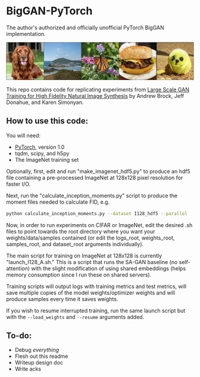# BigGAN-PyTorch
The author's authorized and officially unofficial PyTorch BigGAN implementation.

![Dogball? Dogball!](header_image.jpg?raw=true "Header")


This repo contains code for replicating experiments from [Large Scale GAN Training for High Fidelity Natural Image Synthesis](https://arxiv.org/abs/1809.11096) by Andrew Brock, Jeff Donahue, and Karen Simonyan.


## How to use this code:
You will need:

- [PyTorch](https://pytorch.org/), version 1.0
- tqdm, scipy, and h5py
- The ImageNet training set


Optionally, first, edit and run "make_imagenet_hdf5.py" to produce an hdf5 file containing a pre-processed ImageNet at 128x128 pixel resolution for faster I/O.

Next, run the "calculate_inception_moments.py" script to produce the moment files needed to calculate FID, e.g.

```sh
python calculate_inception_moments.py --dataset I128_hdf5 --parallel
```

Now, in order to run experiments on CIFAR or ImageNet, edit the desired .sh files to point towards the root directory where you want your weights/data/samples contained (or edit the logs_root, weights_root, samples_root, and dataset_root arguments individually).

The main script for training on ImageNet at 128x128 is currently "launch_I128_A.sh." This is a script that runs the SA-GAN baseline (no self-attention) with the slight modification of using shared embeddings (helps memory consumption since I run these on shared servers). 

Training scripts will output logs with training metrics and test metrics, will save multiple copies of the model weights/optimizer weights and will produce samples every time it saves weights.

If you wish to resume interrupted training, run the same launch script but with the `--load_weights` and `--resume` arguments added.

## To-do:
- Debug *everything*
- Flesh out this readme
- Writeup design doc
- Write acks 